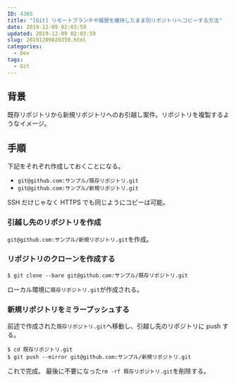 ```yaml
---
ID: 4365
title: "[Git] リモートブランチや履歴を維持したまま別リポジトリへコピーする方法"
date: 2019-12-09 02:03:59
updated: 2019-12-09 02:03:59
slug: 20191209020359.html
categories:
  - Dev
tags:
  - Git
---
```


## 背景

既存リポジトリから新規リポジトリへのお引越し案件。リポジトリを複製するようなイメージ。

## 手順

下記をそれぞれ作成しておくことになる。

- `git@github.com:サンプル/既存リポジトリ.git`
- `git@github.com:サンプル/新規リポジトリ.git`

SSH だけじゃなく HTTPS でも同じようにコピーは可能。

### 引越し先のリポジトリを作成

`git@github.com:サンプル/新規リポジトリ.git`を作成。

### リポジトリのクローンを作成する

```
$ git clone --bare git@github.com:サンプル/既存リポジトリ.git
```

ローカル環境に`既存リポジトリ.git`が作成される。

### 新規リポジトリをミラープッシュする

前述で作成された`既存リポジトリ.git`へ移動し、引越し先のリポジトリに push する。

```
$ cd 既存リポジトリ.git
$ git push --mirror git@github.com:サンプル/新規リポジトリ.git
```

これで完成。
最後に不要になった`rm -rf 既存リポジトリ.git`を削除する。
